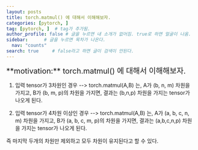 ```yaml
---
layout: posts
title: torch.matmul() 에 대해서 이해해보자.
categories: [pytorch, ]
tag: [pytorch, ]  # tag가 추가됨.
author_profile: false # 글을 누르면 내 소개가 없어짐. true로 하면 얼굴이 나옴.
sidebar:      # 글을 누르면 목차가 나온다.
  nav: "counts" 
search: true     # false라고 하면 글이 검색이 안된다.
---
```


<div class="notice--info" markdown="1" style='font-size: 20px'>
**motivation:**  torch.matmul() 에 대해서 이해해보자.
</div>


1. 입력 tensor가 3차원인 경우 --> torch.matmul(A,B) 는, A가 (b, n, m) 차원을 가지고, B가 (b, m, p)의 차원을 가지면, 결과는 (b,n,p) 차원을 가지는 tensor가 나오게 된다.

2. 입력 tensor가 4차원 이상인 경우 --> torch.matmul(A,B) 는, A가 (a, b, c, n, m) 차원을 가지고, B가 (a, b, c, m, p)의 차원을 가지면, 결과는 (a,b,c,n,p) 차원을 가지는 tensor가 나오게 된다.

즉 마지막 두개의 차원만 제외하고 모두 차원이 유지된다고 할 수 있다.